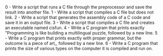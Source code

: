 0 - Write a script that runs a C file through the preprocessor and save the result into another file.
1 - Write a script that compiles a C file but does not link.
2 - Write a script that generates the assembly code of a C code and save it in an output file.
3 - Write a script that compiles a C file and creates an executable named cisfun.
4 - Write a C program that prints exactly "Programming is like building a multilingual puzzle, followed by a new line.
5 - Write a C program that prints exactly with proper grammar, but the outcome is a piece of art,, followed by a new line.
6 - Write a C program that prints the size of various types on the computer it is compiled and run on.
